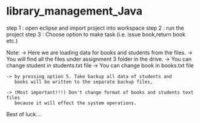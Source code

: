 # library_management_Java

step 1 : open eclipse and import project into workspace
step 2 : run the project
step 3 : Choose option to make task (i.e. issue book,return book etc.)

Note: 
    -> Here we are loading data for books and students from the files.
	-> You will find all the files under assignment 3 folder in the drive.
	-> You can change student in students.txt file
	-> You can change book in books.txt file
	
	-> by pressing option 5. Take backup all data of students and 
	   books will be written to the separate backup files,
	   
	-> (Most important!!!) Don't change format of books and students text files 
	   because it will effect the system operations. 
	   
Best of luck....

